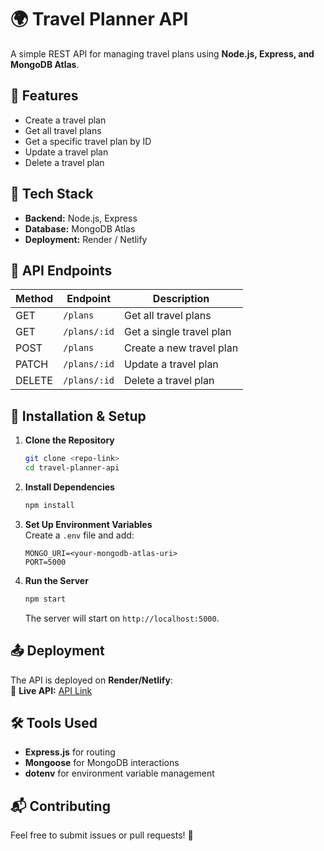 # 🌍 Travel Planner API  

A simple REST API for managing travel plans using **Node.js, Express, and MongoDB Atlas**.  

## 🚀 Features  
- Create a travel plan  
- Get all travel plans  
- Get a specific travel plan by ID  
- Update a travel plan  
- Delete a travel plan  

## 📌 Tech Stack  
- **Backend:** Node.js, Express  
- **Database:** MongoDB Atlas  
- **Deployment:** Render / Netlify  

## 📜 API Endpoints  

| Method | Endpoint            | Description               |
|--------|---------------------|---------------------------|
| GET    | `/plans`            | Get all travel plans      |
| GET    | `/plans/:id`        | Get a single travel plan  |
| POST   | `/plans`            | Create a new travel plan  |
| PATCH  | `/plans/:id`        | Update a travel plan      |
| DELETE | `/plans/:id`        | Delete a travel plan      |

## 📌 Installation & Setup  

1. **Clone the Repository**  
   ```bash
   git clone <repo-link>
   cd travel-planner-api
   ```

2. **Install Dependencies**  
   ```bash
   npm install
   ```

3. **Set Up Environment Variables**  
   Create a `.env` file and add:  
   ```env
   MONGO_URI=<your-mongodb-atlas-uri>
   PORT=5000
   ```

4. **Run the Server**  
   ```bash
   npm start
   ```
   The server will start on `http://localhost:5000`.

## 📤 Deployment  

The API is deployed on **Render/Netlify**:  
🔗 **Live API:** [API Link](#https://travelplannerapi-kjwv.onrender.com/)  
 

## 🛠 Tools Used  
- **Express.js** for routing  
- **Mongoose** for MongoDB interactions  
- **dotenv** for environment variable management  

## 📬 Contributing  
Feel free to submit issues or pull requests! 🚀  

